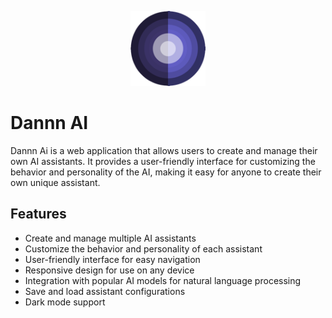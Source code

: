 <p align="center">
  <img src="./public/icon_128x128.png" alt="Dannn AI Logo" width="120" />
</p>

# Dannn AI

Dannn Ai is a web application that allows users to create and manage their own AI assistants. It provides a user-friendly interface for customizing the behavior and personality of the AI, making it easy for anyone to create their own unique assistant.

## Features

- Create and manage multiple AI assistants
- Customize the behavior and personality of each assistant
- User-friendly interface for easy navigation
- Responsive design for use on any device
- Integration with popular AI models for natural language processing
- Save and load assistant configurations
- Dark mode support
